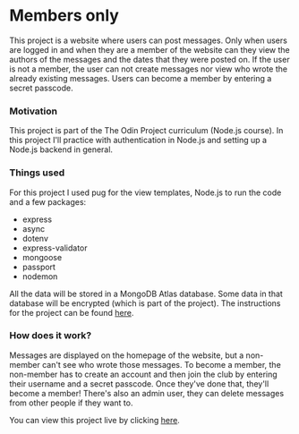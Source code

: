# Members only

This project is a website where users can post messages. Only when users are logged in and when they are a member of the website can they view the authors of the messages and the dates that they were posted on. If the user is not a member, the user can not create messages nor view who wrote the already existing messages. Users can become a member by entering a secret passcode.

### Motivation

This project is part of the The Odin Project curriculum (Node.js course). In this project I'll practice with authentication in Node.js and setting up a Node.js backend in general. 

### Things used

For this project I used pug for the view templates, Node.js to run the code and a few packages:
- express
- async
- dotenv
- express-validator
- mongoose
- passport
- nodemon

All the data will be stored in a MongoDB Atlas database. Some data in that database will be encrypted (which is part of the project). The instructions for the project can be found [here](https://www.theodinproject.com/paths/full-stack-javascript/courses/nodejs/lessons/members-only).

### How does it work?

Messages are displayed on the homepage of the website, but a non-member can't see who wrote those messages. To become a member, the non-member has to create an account and then join the club by entering their username and a secret passcode. Once they've done that, they'll become a member! There's also an admin user, they can delete messages from other people if they want to. 

You can view this project live by clicking [here](https://fathomless-plains-00201.herokuapp.com/membersonly).
